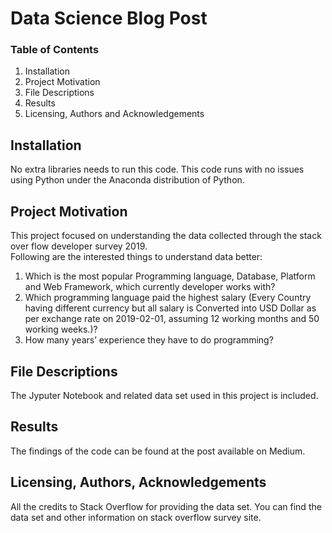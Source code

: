 # Data Science Blog Post

### Table of Contents 
1. Installation 
2. Project Motivation 
3. File Descriptions 
4. Results 
5. Licensing, Authors and Acknowledgements

## Installation
No extra libraries needs to run this code. This code runs with no issues using Python under the Anaconda distribution of Python. 

## Project Motivation 
This project focused on understanding the data collected through the stack over flow developer survey 2019.  
Following are the interested things to understand data better: 

1. Which is the most popular Programming language, Database, Platform and Web Framework, which currently developer works with?
2. Which programming language paid the highest salary (Every Country having different currency but all salary is 
   Converted into USD Dollar as per exchange rate on 2019-02-01, assuming 12 working months and 50 working weeks.)? 
3. How many years’ experience they have to do programming?

## File Descriptions 
The Jyputer Notebook and related data set used in this project is included. 

## Results
The findings of the code can be found at the post available on Medium. 

## Licensing, Authors, Acknowledgements 
All the credits to Stack Overflow for providing the data set. You can find the data set and other information on stack overflow survey
site. 

